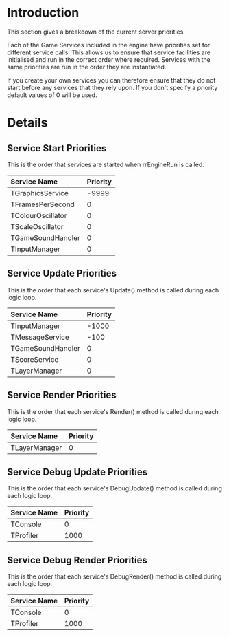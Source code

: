 # Introduction #

This section gives a breakdown of the current server priorities.

Each of the Game Services included in the engine have priorities set for different service calls.  This allows us to ensure that service facilities are initialised and run in the correct order where required.  Services with the same priorities are run in the order they are instantiated.

If you create your own services you can therefore ensure that they do not start before any services that they rely upon.  If you don't specify a priority default values of 0 will be used.

# Details #

## Service Start Priorities ##

This is the order that services are started when rrEngineRun is called.

| **Service Name** | **Priority** |
|:-----------------|:-------------|
| TGraphicsService | -9999        |
| TFramesPerSecond | 0            |
| TColourOscillator | 0            |
| TScaleOscillator | 0            |
| TGameSoundHandler | 0            |
| TInputManager    | 0            |

## Service Update Priorities ##

This is the order that each service's Update() method is called during each logic loop.

| **Service Name** | **Priority** |
|:-----------------|:-------------|
| TInputManager    | -1000        |
| TMessageService  | -100         |
| TGameSoundHandler | 0            |
| TScoreService    | 0            |
| TLayerManager    | 0            |

## Service Render Priorities ##

This is the order that each service's Render() method is called during each logic loop.

| **Service Name** | **Priority** |
|:-----------------|:-------------|
| TLayerManager    | 0            |

## Service Debug Update Priorities ##

This is the order that each service's DebugUpdate() method is called during each logic loop.

| **Service Name** | **Priority** |
|:-----------------|:-------------|
| TConsole         | 0            |
| TProfiler        | 1000         |

## Service Debug Render Priorities ##

This is the order that each service's DebugRender() method is called during each logic loop.

| **Service Name** | **Priority** |
|:-----------------|:-------------|
| TConsole         | 0            |
| TProfiler        | 1000         |
